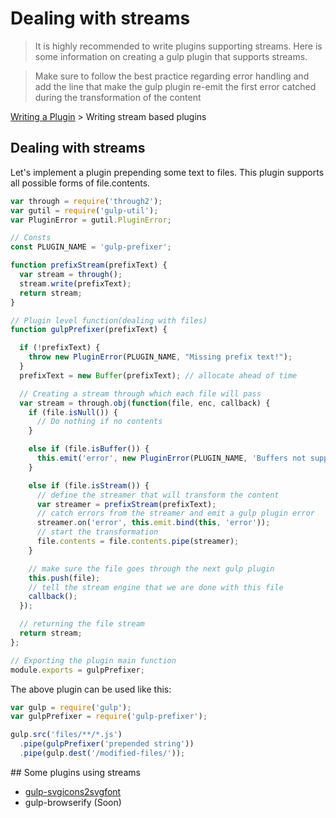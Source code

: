 # Dealing with streams

> It is highly recommended to write plugins supporting streams. Here is some information on creating a gulp plugin that supports streams.

> Make sure to follow the best practice regarding error handling and add the line that make the gulp plugin re-emit the first error catched during the transformation of the content

[Writing a Plugin](README.md) > Writing stream based plugins

## Dealing with streams

Let's implement a plugin prepending some text to files. This plugin supports all possible forms of file.contents.

```js
var through = require('through2');
var gutil = require('gulp-util');
var PluginError = gutil.PluginError;

// Consts
const PLUGIN_NAME = 'gulp-prefixer';

function prefixStream(prefixText) {
  var stream = through();
  stream.write(prefixText);
  return stream;
}

// Plugin level function(dealing with files)
function gulpPrefixer(prefixText) {

  if (!prefixText) {
    throw new PluginError(PLUGIN_NAME, "Missing prefix text!");
  }
  prefixText = new Buffer(prefixText); // allocate ahead of time

  // Creating a stream through which each file will pass
  var stream = through.obj(function(file, enc, callback) {
    if (file.isNull()) {
      // Do nothing if no contents
    }

    else if (file.isBuffer()) {
      this.emit('error', new PluginError(PLUGIN_NAME, 'Buffers not supported!'));
    }

    else if (file.isStream()) {
      // define the streamer that will transform the content
      var streamer = prefixStream(prefixText);
      // catch errors from the streamer and emit a gulp plugin error
      streamer.on('error', this.emit.bind(this, 'error'));
      // start the transformation
      file.contents = file.contents.pipe(streamer);
    }

    // make sure the file goes through the next gulp plugin
    this.push(file);
    // tell the stream engine that we are done with this file
    callback();
  });

  // returning the file stream
  return stream;
};

// Exporting the plugin main function
module.exports = gulpPrefixer;
```

The above plugin can be used like this:

```js
var gulp = require('gulp');
var gulpPrefixer = require('gulp-prefixer');

gulp.src('files/**/*.js')
  .pipe(gulpPrefixer('prepended string'))
  .pipe(gulp.dest('/modified-files/'));
```

## Some plugins using streams

* [gulp-svgicons2svgfont](https://github.com/nfroidure/gulp-svgiconstosvgfont)
* gulp-browserify (Soon)
